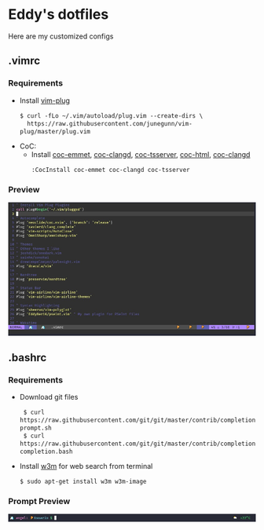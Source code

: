 # Eddy's dotfiles
Here are my customized configs

## .vimrc

### Requirements
- Install [vim-plug](https://github.com/junegunn/vim-plug)
  ```
  $ curl -fLo ~/.vim/autoload/plug.vim --create-dirs \
    https://raw.githubusercontent.com/junegunn/vim-plug/master/plug.vim
  ```
- CoC:
  - Install [coc-emmet](https://github.com/neoclide/coc-emmet), [coc-clangd](https://github.com/clangd/coc-clangd), [coc-tsserver](https://github.com/neoclide/coc-tsserver), [coc-html](https://github.com/neoclide/coc-html), [coc-clangd](https://github.com/clangd/coc-clangd) 
    ```
    :CocInstall coc-emmet coc-clangd coc-tsserver
    ```

### Preview
![](./preview-vimrc.jpg)

## .bashrc

### Requirements
- Download git files
  ```
   $ curl https://raw.githubusercontent.com/git/git/master/contrib/completion/git-prompt.sh
   $ curl https://raw.githubusercontent.com/git/git/master/contrib/completion/git-completion.bash
  ```
- Install [w3m](https://sourceforge.net/projects/w3m/) for web search from terminal
  ```
  $ sudo apt-get install w3m w3m-image
  ```
### Prompt Preview
![](./preview-bashrc.jpg)
